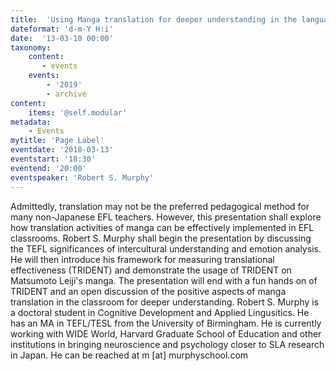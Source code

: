 ```yaml
---
title:  'Using Manga translation for deeper understanding in the language classroom'
dateformat: 'd-m-Y H:i'
date:  '13-03-10 00:00'
taxonomy:
    content:
       - events
    events:
        - '2019' 
        - archive
content:
    items: '@self.modular'
metadata:
    - Events
mytitle: 'Page Label'
eventdate: '2010-03-13'
eventstart: '18:30'
eventend: '20:00'
eventspeaker: 'Robert S. Murphy'
---
```


Admittedly, translation may not be the preferred pedagogical method for many non-Japanese EFL teachers. However, this presentation shall explore how translation activities of manga can be effectively implemented in EFL classrooms. Robert S. Murphy shall begin the presentation by discussing the TEFL significances of intercultural understanding and emotion analysis. He will then introduce his framework for measuring translational effectiveness (TRIDENT) and demonstrate the usage of TRIDENT on Matsumoto Leiji's manga. The presentation will end with a fun hands on of TRIDENT and an open discussion of the positive aspects of manga translation in the classroom for deeper understanding.
Robert S. Murphy is a doctoral student in Cognitive Development and Applied Lingusitics. He has an MA in TEFL/TESL from the University of Birmingham. He is currently working with WIDE World, Harvard Graduate School of Education and other institutions in bringing neuroscience and psychology closer to SLA research in Japan. He can be reached at m [at] murphyschool.com

